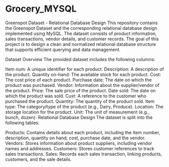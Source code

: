 # Grocery_MYSQL
Greenspot Dataset - Relational Database Design
This repository contains the Greenspot Dataset and the corresponding relational database design implemented using MySQL. The dataset consists of product information, sales transactions, vendor details, and customer records. The goal of this project is to design a clean and normalized relational database structure that supports efficient querying and data management.

Dataset Overview
The provided dataset includes the following columns:

Item num: A unique identifier for each product.
Description: A description of the product.
Quantity on-hand: The available stock for each product.
Cost: The cost price of each product.
Purchase date: The date on which the product was purchased.
Vendor: Information about the supplier/vendor of the product.
Price: The sale price of the product.
Date sold: The date on which the product was sold.
Cust: A reference to the customer who purchased the product.
Quantity: The quantity of the product sold.
Item type: The category/type of the product (e.g., Dairy, Produce).
Location: The storage location for the product.
Unit: The unit of measurement (e.g., bunch, dozen).
Relational Database Design
The dataset is split into the following tables:

Products: Contains details about each product, including the item number, description, quantity on hand, cost, purchase date, and the vendor.
Vendors: Stores information about product suppliers, including vendor names and addresses.
Customers: Stores customer references to track sales transactions.
Sales: Records each sales transaction, linking products, customers, and the sale details.
